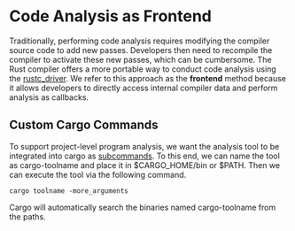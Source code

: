 # Code Analysis as Frontend 
Traditionally, performing code analysis requires modifying the compiler source code to add new passes. 
Developers then need to recompile the compiler to activate these new passes, which can be cumbersome. 
The Rust compiler offers a more portable way to conduct code analysis using the [rustc_driver](https://rustc-dev-guide.rust-lang.org/rustc-driver.html).
We refer to this approach as the **frontend** method because it allows developers to directly access internal compiler data and perform analysis as callbacks.

## Custom Cargo Commands
To support project-level program analysis, we want the analysis tool to be integrated into cargo as [subcommands](https://doc.rust-lang.org/cargo/reference/external-tools.html). To this end, we can name the tool as cargo-toolname and place it in $CARGO_HOME/bin or $PATH. Then we can execute the tool via the following command.
```
cargo toolname -more_arguments
```
Cargo will automatically search the binaries named cargo-toolname from the paths.
